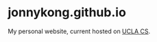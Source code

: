 # jonnykong.github.io
My personal website, current hosted on [UCLA CS](https://www.cs.ucla.edu/~jonnykong/).